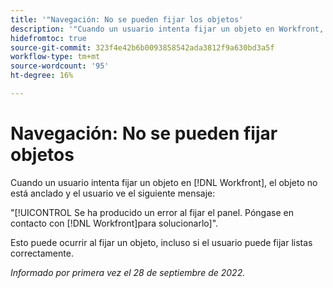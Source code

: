 ```yaml
---
title: '"Navegación: No se pueden fijar los objetos'
description: '"Cuando un usuario intenta fijar un objeto en Workfront, el objeto no está anclado y el usuario ve el siguiente mensaje: Algo salió mal mientras sonaba. Póngase en contacto con Workfront para que podamos solucionarlo".'
hidefromtoc: true
source-git-commit: 323f4e42b6b0093858542ada3812f9a630bd3a5f
workflow-type: tm+mt
source-wordcount: '95'
ht-degree: 16%

---
```



# Navegación: No se pueden fijar objetos

Cuando un usuario intenta fijar un objeto en [!DNL Workfront], el objeto no está anclado y el usuario ve el siguiente mensaje:

&quot;[!UICONTROL Se ha producido un error al fijar el panel. Póngase en contacto con [!DNL Workfront]para solucionarlo]&quot;.

Esto puede ocurrir al fijar un objeto, incluso si el usuario puede fijar listas correctamente.

_Informado por primera vez el 28 de septiembre de 2022._

